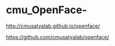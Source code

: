 # cmu_OpenFace-

http://cmusatyalab.github.io/openface/      
 
https://github.com/cmusatyalab/openface/    



